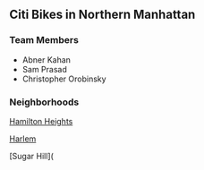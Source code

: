 ## Citi Bikes in Northern Manhattan

### Team Members
- Abner Kahan
- Sam Prasad
- Christopher Orobinsky

### Neighborhoods

[Hamilton Heights](https://abner-kahan.github.io/Hamilton-Heights-Citi-Bikes/)

[Harlem](https://samprasad20.github.io/honorsproject9/)

[Sugar Hill](



<!-- add Virnoli map with all location
Add summary of bike station reasoning for each neighborhood(HC10)-->

